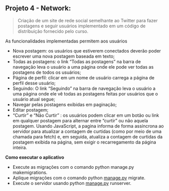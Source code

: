 ## Projeto 4 - Network:

> Criação de um site de rede social semelhante ao Twitter para fazer postagens e seguir usuários implementado em um código de distribuição fornecido pelo curso.

As funcionalidades implementadas permitem aos usuários

* Nova postagem: os usuários que estiverem conectados deverão poder escrever uma nova postagem baseada em texto;
* Todas as postagens: o link “Todas as postagens” na barra de navegação leva o usuário a uma página onde ele pode ver todas as postagens de todos os usuários;
* Página de perfil: clicar em um nome de usuário carrega a página de perfil desse usuário;
* Seguindo: O link “Seguindo” na barra de navegação leva o usuário a uma página onde ele vê todas as postagens feitas por usuários que o usuário atual segue;
* Navegar pelas postagens exibidas em paginação;
* Editar postagem;
* “Curtir” e “Não Curtir” : os usuários podem clicar em um botão ou link em qualquer postagem para alternar entre “curtir” ou não aquela postagem.
  Usando JavaScript, a pagina informa de forma assíncrona ao servidor para atualizar a contagem de curtidas (como por meio de uma chamada para fetch) e, em seguida, atualiza a contagem de curtidas da postagem exibida na página, sem exigir o recarregamento da página inteira.


**Como executar o aplicativo**

- Execute as migrações com o comando python manage.py makemigrations.
- Aplique migrações com o comando python [manage.py](http://manage.py/) migrate.
- Execute o servidor usando python [manage.py](http://manage.py/) runserver.
